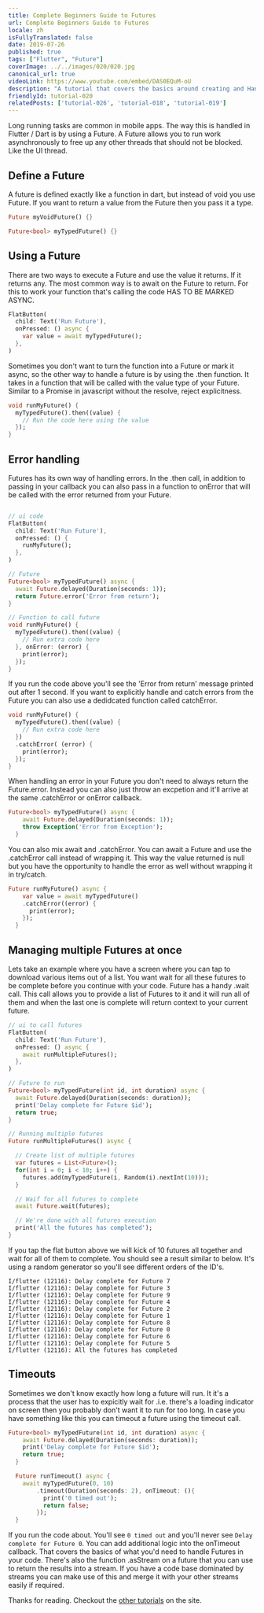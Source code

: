 ```yaml
---
title: Complete Beginners Guide to Futures
url: Complete Beginners Guide to Futures
locale: zh
isFullyTranslated: false
date: 2019-07-26
published: true
tags: ["Flutter", "Future"]
coverImage: ../../images/020/020.jpg
canonical_url: true
videoLink: https://www.youtube.com/embed/DAS0EQuM-oU
description: "A tutorial that covers the basics around creating and Handling Futures in Flutter."
friendlyId: tutorial-020
relatedPosts: ['tutorial-026', 'tutorial-018', 'tutorial-019']
---
```


Long running tasks are common in mobile apps. The way this is handled in Flutter / Dart is by using a Future. A Future allows you to run work asynchronously to free up any other threads that should not be blocked. Like the UI thread.

## Define a Future

A future is defined exactly like a function in dart, but instead of void you use Future. If you want to return a value from the Future then you pass it a type.

```dart
Future myVoidFuture() {}

Future<bool> myTypedFuture() {}
```

## Using a Future

There are two ways to execute a Future and use the value it returns. If it returns any. The most common way is to await on the Future to return. For this to work your function that's calling the code HAS TO BE MARKED ASYNC.

```dart
FlatButton(
  child: Text('Run Future'),
  onPressed: () async {
    var value = await myTypedFuture();
  },
)
```

Sometimes you don't want to turn the function into a Future or mark it async, so the other way to handle a future is by using the .then function. It takes in a function that will be called with the value type of your Future. Similar to a Promise in javascript without the resolve, reject explicitness.

```dart
void runMyFuture() {
  myTypedFuture().then((value) {
    // Run the code here using the value
  });
}
```

## Error handling

Futures has its own way of handling errors. In the .then call, in addition to passing in your callback you can also pass in a function to onError that will be called with the error returned from your Future.

```dart

// ui code
FlatButton(
  child: Text('Run Future'),
  onPressed: () {
    runMyFuture();
  },
)

// Future
Future<bool> myTypedFuture() async {
  await Future.delayed(Duration(seconds: 1));
  return Future.error('Error from return');
}

// Function to call future
void runMyFuture() {
  myTypedFuture().then((value) {
    // Run extra code here
  }, onError: (error) {
    print(error);
  });
}
```

If you run the code above you'll see the 'Error from return' message printed out after 1 second. If you want to explicitly handle and catch errors from the Future you can also use a dedidcated function called catchError.

```dart
void runMyFuture() {
  myTypedFuture().then((value) {
    // Run extra code here
  })
  .catchError( (error) {
    print(error);
  });
}
```

When handling an error in your Future you don't need to always return the Future.error. Instead you can also just throw an excpetion and it'll arrive at the same .catchError or onError callback.

```dart
Future<bool> myTypedFuture() async {
    await Future.delayed(Duration(seconds: 1));
    throw Exception('Error from Exception');
  }
```

You can also mix await and .catchError. You can await a Future and use the .catchError call instead of wrapping it. This way the value returned is null but you have the opportunity to handle the error as well without wrapping it in try/catch.

```dart
Future runMyFuture() async {
    var value = await myTypedFuture()
    .catchError((error) {
      print(error);
    });
  }
```

## Managing multiple Futures at once

Lets take an example where you have a screen where you can tap to download various items out of a list. You want wait for all these futures to be complete before you continue with your code. Future has a handy .wait call. This call allows you to provide a list of Futures to it and it will run all of them and when the last one is complete will return context to your current future.

```dart
// ui to call futures
FlatButton(
  child: Text('Run Future'),
  onPressed: () async {
    await runMultipleFutures();
  },
)

// Future to run
Future<bool> myTypedFuture(int id, int duration) async {
  await Future.delayed(Duration(seconds: duration));
  print('Delay complete for Future $id');
  return true;
}

// Running multiple futures
Future runMultipleFutures() async {

  // Create list of multiple futures
  var futures = List<Future>();
  for(int i = 0; i < 10; i++) {
    futures.add(myTypedFuture(i, Random(i).nextInt(10)));
  }

  // Waif for all futures to complete
  await Future.wait(futures);

  // We're done with all futures execution
  print('All the futures has completed');
}
```

If you tap the flat button above we will kick of 10 futures all together and wait for all of them to complete. You should see a result similar to below. It's using a random generator so you'll see different orders of the ID's.

```
I/flutter (12116): Delay complete for Future 7
I/flutter (12116): Delay complete for Future 3
I/flutter (12116): Delay complete for Future 9
I/flutter (12116): Delay complete for Future 4
I/flutter (12116): Delay complete for Future 2
I/flutter (12116): Delay complete for Future 1
I/flutter (12116): Delay complete for Future 8
I/flutter (12116): Delay complete for Future 0
I/flutter (12116): Delay complete for Future 6
I/flutter (12116): Delay complete for Future 5
I/flutter (12116): All the futures has completed
```

## Timeouts

Sometimes we don't know exactly how long a future will run. It it's a process that the user has to expicitly wait for .i.e. there's a loading indicator on screen then you probably don't want it to run for too long. In case you have something like this you can timeout a future using the timeout call.

```dart
Future<bool> myTypedFuture(int id, int duration) async {
    await Future.delayed(Duration(seconds: duration));
    print('Delay complete for Future $id');
    return true;
  }

  Future runTimeout() async {
    await myTypedFuture(0, 10)
        .timeout(Duration(seconds: 2), onTimeout: (){
          print('0 timed out');
          return false;
        });
  }
```
If you run the code about. You'll see `0 timed out` and you'll never see `Delay complete for Future 0`. You can add additional logic into the onTimeout callback. That covers the basics of what you'd need to handle Futures in your code. There's also the function .asStream on a future that you can use to return the results into a stream. If you have a code base dominated by streams you can make use of this and merge it with your other streams easily if required.

Thanks for reading. Checkout the [other tutorials](/tutorials) on the site.
